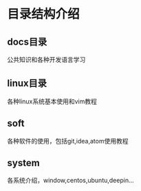 # 目录结构介绍
## docs目录
公共知识和各种开发语言学习

## linux目录
各种linux系统基本使用和vim教程

## soft
各种软件的使用，包括git,idea,atom使用教程

## system
各系统介绍，window,centos,ubuntu,deepin...
